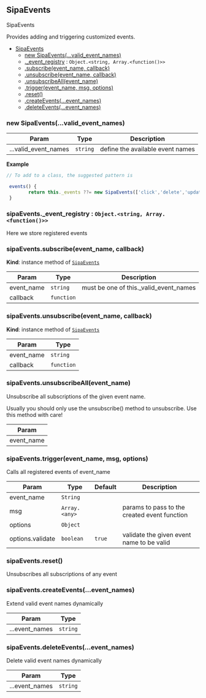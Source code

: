 <a name="SipaEvents"></a>

## SipaEvents
SipaEventsProvides adding and triggering customized events.

* [SipaEvents](#SipaEvents)
    * [new SipaEvents(...valid_event_names)](#new_SipaEvents_new)
    * [._event_registry](#SipaEvents+_event_registry) : <code>Object.&lt;string, Array.&lt;function()&gt;&gt;</code>
    * [.subscribe(event_name, callback)](#SipaEvents+subscribe)
    * [.unsubscribe(event_name, callback)](#SipaEvents+unsubscribe)
    * [.unsubscribeAll(event_name)](#SipaEvents+unsubscribeAll)
    * [.trigger(event_name, msg, options)](#SipaEvents+trigger)
    * [.reset()](#SipaEvents+reset)
    * [.createEvents(...event_names)](#SipaEvents+createEvents)
    * [.deleteEvents(...event_names)](#SipaEvents+deleteEvents)

<a name="new_SipaEvents_new"></a>

### new SipaEvents(...valid_event_names)

| Param | Type | Description |
| --- | --- | --- |
| ...valid_event_names | <code>string</code> | define the available event names |


**Example**
```js
// To add to a class, the suggested pattern is events() {        return this._events ??= new SipaEvents(['click','delete','update']); }
```
<a name="SipaEvents+_event_registry"></a>

### sipaEvents.\_event\_registry : <code>Object.&lt;string, Array.&lt;function()&gt;&gt;</code>
Here we store registered events
<a name="SipaEvents+subscribe"></a>

### sipaEvents.subscribe(event_name, callback)
**Kind**: instance method of [<code>SipaEvents</code>](#SipaEvents)  

| Param | Type | Description |
| --- | --- | --- |
| event_name | <code>string</code> | must be one of this._valid_event_names |
| callback | <code>function</code> |  |

<a name="SipaEvents+unsubscribe"></a>

### sipaEvents.unsubscribe(event_name, callback)
**Kind**: instance method of [<code>SipaEvents</code>](#SipaEvents)  

| Param | Type |
| --- | --- |
| event_name | <code>string</code> | 
| callback | <code>function</code> | 

<a name="SipaEvents+unsubscribeAll"></a>

### sipaEvents.unsubscribeAll(event_name)
Unsubscribe all subscriptions of the given event name.Usually you should only use the unsubscribe() method to unsubscribe. Use this method with care!

| Param |
| --- |
| event_name | 

<a name="SipaEvents+trigger"></a>

### sipaEvents.trigger(event_name, msg, options)
Calls all registered events of event_name

| Param | Type | Default | Description |
| --- | --- | --- | --- |
| event_name | <code>String</code> |  |  |
| msg | <code>Array.&lt;any&gt;</code> |  | params to pass to the created event function |
| options | <code>Object</code> |  |  |
| options.validate | <code>boolean</code> | <code>true</code> | validate the given event name to be valid |

<a name="SipaEvents+reset"></a>

### sipaEvents.reset()
Unsubscribes all subscriptions of any event
<a name="SipaEvents+createEvents"></a>

### sipaEvents.createEvents(...event_names)
Extend valid event names dynamically

| Param | Type |
| --- | --- |
| ...event_names | <code>string</code> | 

<a name="SipaEvents+deleteEvents"></a>

### sipaEvents.deleteEvents(...event_names)
Delete valid event names dynamically

| Param | Type |
| --- | --- |
| ...event_names | <code>string</code> | 

